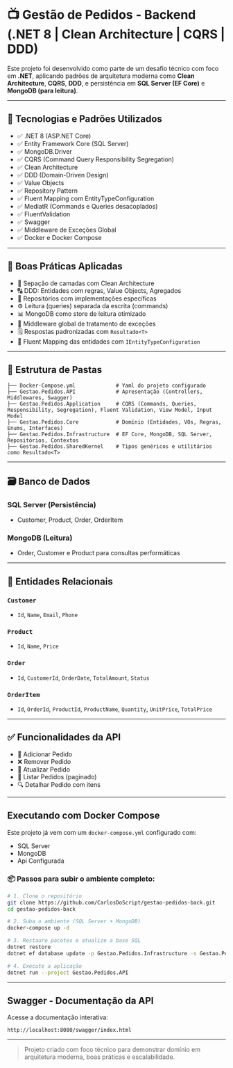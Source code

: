 # 📺 Gestão de Pedidos - Backend (.NET 8 | Clean Architecture | CQRS | DDD)

Este projeto foi desenvolvido como parte de um desafio técnico com foco em **.NET**, aplicando padrões de arquitetura moderna como **Clean Architecture**, **CQRS**, **DDD**, e persistência em **SQL Server (EF Core)** e **MongoDB (para leitura)**.

---

## 🔧 Tecnologias e Padrões Utilizados

- ✅ .NET 8 (ASP.NET Core)
- ✅ Entity Framework Core (SQL Server)
- ✅ MongoDB.Driver
- ✅ CQRS (Command Query Responsibility Segregation)
- ✅ Clean Architecture
- ✅ DDD (Domain-Driven Design)
- ✅ Value Objects
- ✅ Repository Pattern
- ✅ Fluent Mapping com EntityTypeConfiguration
- ✅ MediatR (Commands e Queries desacoplados)
- ✅ FluentValidation
- ✅ Swagger
- ✅ Middleware de Exceções Global
- ✅ Docker e Docker Compose

---

## 🧱 Boas Práticas Aplicadas

- 📆 Sepação de camadas com Clean Architecture
- 🔠 DDD: Entidades com regras, Value Objects, Agregados
- 🔀 Repositórios com implementações específicas
- ⚙️ Leitura (queries) separada da escrita (commands)
- 📊 MongoDB como store de leitura otimizado
- 🚫 Middleware global de tratamento de exceções
- 🗒️ Respostas padronizadas com `Resultado<T>`
- 🤍 Fluent Mapping das entidades com `IEntityTypeConfiguration`

---

## 📁 Estrutura de Pastas

```text
├── Docker-Compose.yml             # Yaml do projeto configurado
├── Gestao.Pedidos.API             # Apresentação (Controllers, Middlewares, Swagger)
├── Gestao.Pedidos.Application     # CQRS (Commands, Queries, Responsibility, Segregation), Fluent Validation, View Model, Input Model
├── Gestao.Pedidos.Core            # Domínio (Entidades, VOs, Regras, Enums, Interfaces)
├── Gestao.Pedidos.Infrastructure  # EF Core, MongoDB, SQL Server, Repositórios, Contextos
├── Gestao.Pedidos.SharedKernel    # Tipos genéricos e utilitários como Resultado<T>
```

---

## 🗃️ Banco de Dados

### SQL Server (Persistência)

- Customer, Product, Order, OrderItem

### MongoDB (Leitura)

- Order, Customer e Product para consultas performáticas

---

## 📌 Entidades Relacionais

### `Customer`

- `Id`, `Name`, `Email`, `Phone`

### `Product`

- `Id`, `Name`, `Price`

### `Order`

- `Id`, `CustomerId`, `OrderDate`, `TotalAmount`, `Status`

### `OrderItem`

- `Id`, `OrderId`, `ProductId`, `ProductName`, `Quantity`, `UnitPrice`, `TotalPrice`

---

## ✅ Funcionalidades da API

- 📅 Adicionar Pedido
- ❌ Remover Pedido
- 📜 Atualizar Pedido
- 📄 Listar Pedidos (paginado)
- 🔍 Detalhar Pedido com itens

---

##  Executando com Docker Compose

Este projeto já vem com um `docker-compose.yml` configurado com:

- SQL Server
- MongoDB
- Api Configurada

### 📦 Passos para subir o ambiente completo:

```bash
# 1. Clone o repositório
git clone https://github.com/CarlosDoScript/gestao-pedidos-back.git
cd gestao-pedidos-back

# 2. Suba o ambiente (SQL Server + MongoDB)
docker-compose up -d

# 3. Restaure pacotes e atualize a base SQL
dotnet restore
dotnet ef database update -p Gestao.Pedidos.Infrastructure -s Gestao.Pedidos.API

# 4. Execute a aplicação
dotnet run --project Gestao.Pedidos.API
```

---

## Swagger - Documentação da API

Acesse a documentação interativa:

```
http://localhost:8080/swagger/index.html
```

---

> Projeto criado com foco técnico para demonstrar domínio em arquitetura moderna, boas práticas e escalabilidade.

